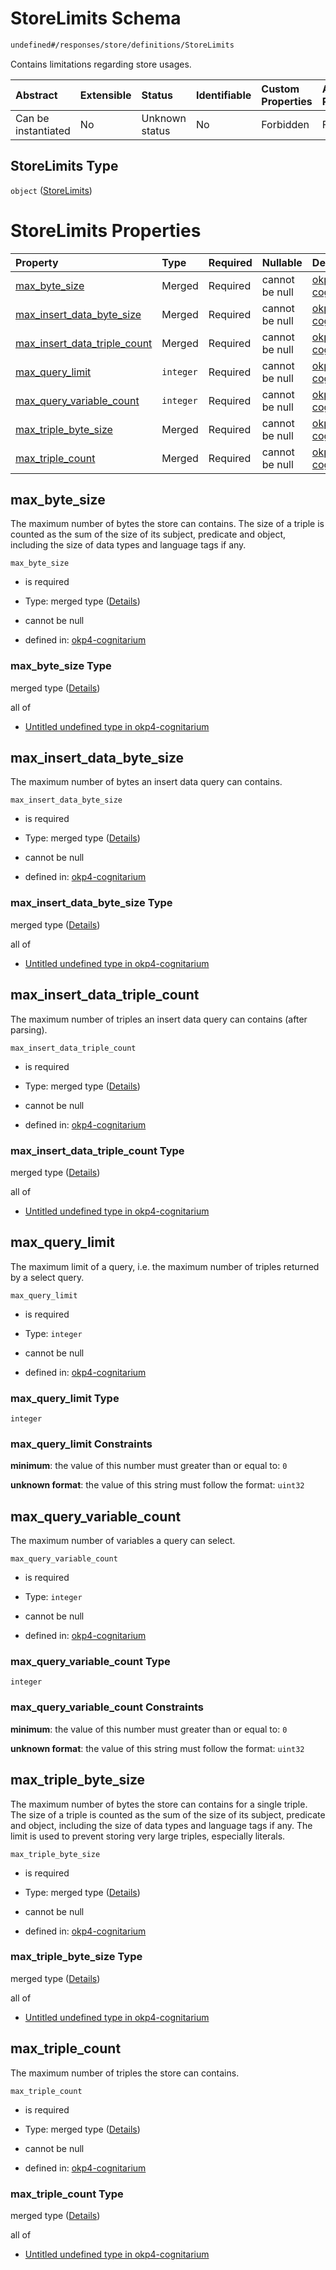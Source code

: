 # StoreLimits Schema

```txt
undefined#/responses/store/definitions/StoreLimits
```

Contains limitations regarding store usages.

| Abstract            | Extensible | Status         | Identifiable | Custom Properties | Additional Properties | Access Restrictions | Defined In                                                                     |
| :------------------ | :--------- | :------------- | :----------- | :---------------- | :-------------------- | :------------------ | :----------------------------------------------------------------------------- |
| Can be instantiated | No         | Unknown status | No           | Forbidden         | Forbidden             | none                | [okp4-cognitarium.json\*](schema/okp4-cognitarium.json "open original schema") |

## StoreLimits Type

`object` ([StoreLimits](okp4-cognitarium-responses-storeresponse-definitions-storelimits.md))

# StoreLimits Properties

| Property                                                          | Type      | Required | Nullable       | Defined by                                                                                                                                                                                                                   |
| :---------------------------------------------------------------- | :-------- | :------- | :------------- | :--------------------------------------------------------------------------------------------------------------------------------------------------------------------------------------------------------------------------- |
| [max\_byte\_size](#max_byte_size)                                 | Merged    | Required | cannot be null | [okp4-cognitarium](okp4-cognitarium-responses-storeresponse-definitions-storelimits-properties-max_byte_size.md "undefined#/responses/store/definitions/StoreLimits/properties/max_byte_size")                               |
| [max\_insert\_data\_byte\_size](#max_insert_data_byte_size)       | Merged    | Required | cannot be null | [okp4-cognitarium](okp4-cognitarium-responses-storeresponse-definitions-storelimits-properties-max_insert_data_byte_size.md "undefined#/responses/store/definitions/StoreLimits/properties/max_insert_data_byte_size")       |
| [max\_insert\_data\_triple\_count](#max_insert_data_triple_count) | Merged    | Required | cannot be null | [okp4-cognitarium](okp4-cognitarium-responses-storeresponse-definitions-storelimits-properties-max_insert_data_triple_count.md "undefined#/responses/store/definitions/StoreLimits/properties/max_insert_data_triple_count") |
| [max\_query\_limit](#max_query_limit)                             | `integer` | Required | cannot be null | [okp4-cognitarium](okp4-cognitarium-responses-storeresponse-definitions-storelimits-properties-max_query_limit.md "undefined#/responses/store/definitions/StoreLimits/properties/max_query_limit")                           |
| [max\_query\_variable\_count](#max_query_variable_count)          | `integer` | Required | cannot be null | [okp4-cognitarium](okp4-cognitarium-responses-storeresponse-definitions-storelimits-properties-max_query_variable_count.md "undefined#/responses/store/definitions/StoreLimits/properties/max_query_variable_count")         |
| [max\_triple\_byte\_size](#max_triple_byte_size)                  | Merged    | Required | cannot be null | [okp4-cognitarium](okp4-cognitarium-responses-storeresponse-definitions-storelimits-properties-max_triple_byte_size.md "undefined#/responses/store/definitions/StoreLimits/properties/max_triple_byte_size")                 |
| [max\_triple\_count](#max_triple_count)                           | Merged    | Required | cannot be null | [okp4-cognitarium](okp4-cognitarium-responses-storeresponse-definitions-storelimits-properties-max_triple_count.md "undefined#/responses/store/definitions/StoreLimits/properties/max_triple_count")                         |

## max\_byte\_size

The maximum number of bytes the store can contains. The size of a triple is counted as the sum of the size of its subject, predicate and object, including the size of data types and language tags if any.

`max_byte_size`

* is required

* Type: merged type ([Details](okp4-cognitarium-responses-storeresponse-definitions-storelimits-properties-max_byte_size.md))

* cannot be null

* defined in: [okp4-cognitarium](okp4-cognitarium-responses-storeresponse-definitions-storelimits-properties-max_byte_size.md "undefined#/responses/store/definitions/StoreLimits/properties/max_byte_size")

### max\_byte\_size Type

merged type ([Details](okp4-cognitarium-responses-storeresponse-definitions-storelimits-properties-max_byte_size.md))

all of

* [Untitled undefined type in okp4-cognitarium](okp4-cognitarium-responses-storeresponse-definitions-storelimits-properties-max_byte_size-allof-0.md "check type definition")

## max\_insert\_data\_byte\_size

The maximum number of bytes an insert data query can contains.

`max_insert_data_byte_size`

* is required

* Type: merged type ([Details](okp4-cognitarium-responses-storeresponse-definitions-storelimits-properties-max_insert_data_byte_size.md))

* cannot be null

* defined in: [okp4-cognitarium](okp4-cognitarium-responses-storeresponse-definitions-storelimits-properties-max_insert_data_byte_size.md "undefined#/responses/store/definitions/StoreLimits/properties/max_insert_data_byte_size")

### max\_insert\_data\_byte\_size Type

merged type ([Details](okp4-cognitarium-responses-storeresponse-definitions-storelimits-properties-max_insert_data_byte_size.md))

all of

* [Untitled undefined type in okp4-cognitarium](okp4-cognitarium-responses-storeresponse-definitions-storelimits-properties-max_insert_data_byte_size-allof-0.md "check type definition")

## max\_insert\_data\_triple\_count

The maximum number of triples an insert data query can contains (after parsing).

`max_insert_data_triple_count`

* is required

* Type: merged type ([Details](okp4-cognitarium-responses-storeresponse-definitions-storelimits-properties-max_insert_data_triple_count.md))

* cannot be null

* defined in: [okp4-cognitarium](okp4-cognitarium-responses-storeresponse-definitions-storelimits-properties-max_insert_data_triple_count.md "undefined#/responses/store/definitions/StoreLimits/properties/max_insert_data_triple_count")

### max\_insert\_data\_triple\_count Type

merged type ([Details](okp4-cognitarium-responses-storeresponse-definitions-storelimits-properties-max_insert_data_triple_count.md))

all of

* [Untitled undefined type in okp4-cognitarium](okp4-cognitarium-responses-storeresponse-definitions-storelimits-properties-max_insert_data_triple_count-allof-0.md "check type definition")

## max\_query\_limit

The maximum limit of a query, i.e. the maximum number of triples returned by a select query.

`max_query_limit`

* is required

* Type: `integer`

* cannot be null

* defined in: [okp4-cognitarium](okp4-cognitarium-responses-storeresponse-definitions-storelimits-properties-max_query_limit.md "undefined#/responses/store/definitions/StoreLimits/properties/max_query_limit")

### max\_query\_limit Type

`integer`

### max\_query\_limit Constraints

**minimum**: the value of this number must greater than or equal to: `0`

**unknown format**: the value of this string must follow the format: `uint32`

## max\_query\_variable\_count

The maximum number of variables a query can select.

`max_query_variable_count`

* is required

* Type: `integer`

* cannot be null

* defined in: [okp4-cognitarium](okp4-cognitarium-responses-storeresponse-definitions-storelimits-properties-max_query_variable_count.md "undefined#/responses/store/definitions/StoreLimits/properties/max_query_variable_count")

### max\_query\_variable\_count Type

`integer`

### max\_query\_variable\_count Constraints

**minimum**: the value of this number must greater than or equal to: `0`

**unknown format**: the value of this string must follow the format: `uint32`

## max\_triple\_byte\_size

The maximum number of bytes the store can contains for a single triple. The size of a triple is counted as the sum of the size of its subject, predicate and object, including the size of data types and language tags if any. The limit is used to prevent storing very large triples, especially literals.

`max_triple_byte_size`

* is required

* Type: merged type ([Details](okp4-cognitarium-responses-storeresponse-definitions-storelimits-properties-max_triple_byte_size.md))

* cannot be null

* defined in: [okp4-cognitarium](okp4-cognitarium-responses-storeresponse-definitions-storelimits-properties-max_triple_byte_size.md "undefined#/responses/store/definitions/StoreLimits/properties/max_triple_byte_size")

### max\_triple\_byte\_size Type

merged type ([Details](okp4-cognitarium-responses-storeresponse-definitions-storelimits-properties-max_triple_byte_size.md))

all of

* [Untitled undefined type in okp4-cognitarium](okp4-cognitarium-responses-storeresponse-definitions-storelimits-properties-max_triple_byte_size-allof-0.md "check type definition")

## max\_triple\_count

The maximum number of triples the store can contains.

`max_triple_count`

* is required

* Type: merged type ([Details](okp4-cognitarium-responses-storeresponse-definitions-storelimits-properties-max_triple_count.md))

* cannot be null

* defined in: [okp4-cognitarium](okp4-cognitarium-responses-storeresponse-definitions-storelimits-properties-max_triple_count.md "undefined#/responses/store/definitions/StoreLimits/properties/max_triple_count")

### max\_triple\_count Type

merged type ([Details](okp4-cognitarium-responses-storeresponse-definitions-storelimits-properties-max_triple_count.md))

all of

* [Untitled undefined type in okp4-cognitarium](okp4-cognitarium-responses-storeresponse-definitions-storelimits-properties-max_triple_count-allof-0.md "check type definition")
